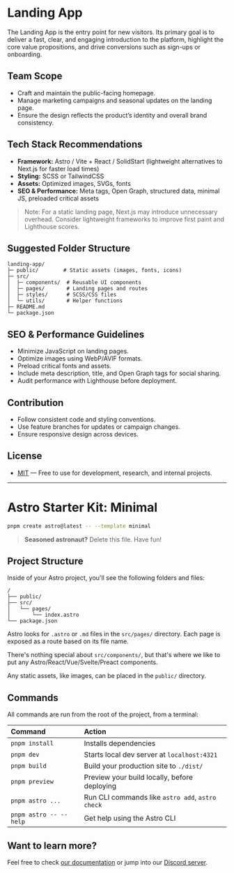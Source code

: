 # Landing App

The Landing App is the entry point for new visitors. Its primary goal is to deliver a fast, clear, and engaging introduction to the platform, highlight the core value propositions, and drive conversions such as sign-ups or onboarding.

## Team Scope

* Craft and maintain the public-facing homepage.
* Manage marketing campaigns and seasonal updates on the landing page.
* Ensure the design reflects the product’s identity and overall brand consistency.

## Tech Stack Recommendations

* **Framework:** Astro / Vite + React / SolidStart (lightweight alternatives to Next.js for faster load times)
* **Styling:** SCSS or TailwindCSS
* **Assets:** Optimized images, SVGs, fonts
* **SEO & Performance:** Meta tags, Open Graph, structured data, minimal JS, preloaded critical assets

> Note: For a static landing page, Next.js may introduce unnecessary overhead. Consider lightweight frameworks to improve first paint and Lighthouse scores.

## Suggested Folder Structure

```
landing-app/
├─ public/        # Static assets (images, fonts, icons)
├─ src/
│  ├─ components/  # Reusable UI components
│  ├─ pages/       # Landing pages and routes
│  ├─ styles/      # SCSS/CSS files
│  └─ utils/       # Helper functions
├─ README.md
└─ package.json
```

## SEO & Performance Guidelines

* Minimize JavaScript on landing pages.
* Optimize images using WebP/AVIF formats.
* Preload critical fonts and assets.
* Include meta description, title, and Open Graph tags for social sharing.
* Audit performance with Lighthouse before deployment.

## Contribution

* Follow consistent code and styling conventions.
* Use feature branches for updates or campaign changes.
* Ensure responsive design across devices.

## License

* [MIT](LICENSE) — Free to use for development, research, and internal projects.

---

# Astro Starter Kit: Minimal

```sh
pnpm create astro@latest -- --template minimal
```

> **Seasoned astronaut?** Delete this file. Have fun!

## Project Structure

Inside of your Astro project, you'll see the following folders and files:

```text
/
├── public/
├── src/
│   └── pages/
│       └── index.astro
└── package.json
```

Astro looks for `.astro` or `.md` files in the `src/pages/` directory. Each page is exposed as a route based on its file name.

There's nothing special about `src/components/`, but that's where we like to put any Astro/React/Vue/Svelte/Preact components.

Any static assets, like images, can be placed in the `public/` directory.

## Commands

All commands are run from the root of the project, from a terminal:

| Command                   | Action                                           |
| :------------------------ | :----------------------------------------------- |
| `pnpm install`            | Installs dependencies                            |
| `pnpm dev`                | Starts local dev server at `localhost:4321`      |
| `pnpm build`              | Build your production site to `./dist/`          |
| `pnpm preview`            | Preview your build locally, before deploying     |
| `pnpm astro ...`          | Run CLI commands like `astro add`, `astro check` |
| `pnpm astro -- --help`    | Get help using the Astro CLI                     |

## Want to learn more?

Feel free to check [our documentation](https://docs.astro.build) or jump into our [Discord server](https://astro.build/chat).
